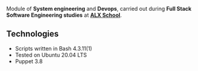 Module of **System engineering** and **Devops**, carried out during **Full
Stack Software Engineering studies** at **[ALX 
School](https://www.alxafrica.com/)**.

## Technologies
* Scripts written in Bash 4.3.11(1)
* Tested on Ubuntu 20.04 LTS
* Puppet 3.8

